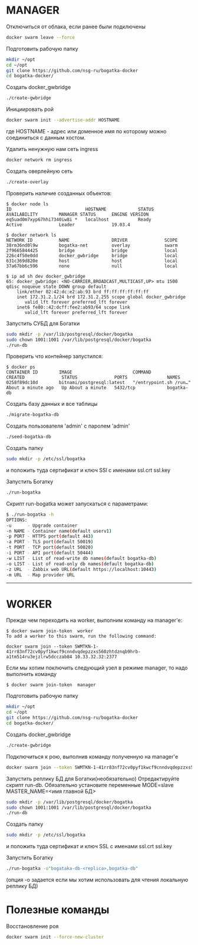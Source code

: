 # MANAGER

Отключиться от облака, если ранее были подключены
```bash
docker swarm leave --force
```
Подготовить рабочую папку
```bash
mkdir ~/opt
cd ~/opt
git clone https://github.com/nsg-ru/bogatka-docker
cd bogatka-docker/
```

Создать docker_gwbridge
```bash
./create-gwbridge
```

Инициировать рой
```bash
docker swarm init --advertise-addr HOSTNAME
```
где HOSTNAME - адрес или доменное имя по которому можно соединиться с данным хостом.


Удалить ненужную нам сеть ingress
```bash
docker network rm ingress
```

Создать оверлейную сеть
```bash
./create-overlay
```

Проверить наличие созданных объектов:
```text
$ docker node ls
ID                            HOSTNAME            STATUS              AVAILABILITY        MANAGER STATUS      ENGINE VERSION
eq5uad0m7xyp67hhi7340iw8i *   localhost           Ready               Active              Leader              19.03.4

$ docker network ls
NETWORK ID          NAME                DRIVER              SCOPE
38rm36nd0l9w        bogatka-net         overlay             swarm
2f9665844425        bridge              bridge              local
226c4f50e0dd        docker_gwbridge     bridge              local
631c369d820e        host                host                local
37a67bb6c596        none                null                local

$ ip ad sh dev docker_gwbridge
65: docker_gwbridge: <NO-CARRIER,BROADCAST,MULTICAST,UP> mtu 1500 qdisc noqueue state DOWN group default
    link/ether 02:42:dc:e2:ab:93 brd ff:ff:ff:ff:ff:ff
    inet 172.31.2.1/24 brd 172.31.2.255 scope global docker_gwbridge
       valid_lft forever preferred_lft forever
    inet6 fe80::42:dcff:fee2:ab93/64 scope link
       valid_lft forever preferred_lft forever
```



Запустить СУБД для Богатки
```bash
sudo mkdir -p /var/lib/postgresql/docker/bogatka
sudo chown 1001:1001 /var/lib/postgresql/docker/bogatka
./run-db
```

Проверить что контейнер запустился:
```text
$ docker ps
CONTAINER ID        IMAGE                       COMMAND                  CREATED              STATUS              PORTS               NAMES
0258f89dc10d        bitnami/postgresql:latest   "/entrypoint.sh /run…"   About a minute ago   Up About a minute   5432/tcp            bogatka-db
```


Создать базу данных и все таблицы
```bash
./migrate-bogatka-db
```

Создать пользователя 'admin' с паролем 'admin'
```bash
./seed-bogatka-db
```


Создать папку
```bash
sudo mkdir -p /etc/ssl/bogatka
```
и положить туда сертификат и ключ SSl c именами ssl.crt ssl.key

Запустить Богатку
```bash
./run-bogatka
```

Скрипт run-bogatka может запускаться с параметрами:
```bash
$ ./run-bogatka -h
OPTIONS:
-u      - Upgrade container
-n NAME - Container name(default userv1)
-p PORT - HTTPS port(default 443)
-a PORT - TLS port(default 50019)
-t PORT - TCP port(default 50020)
-i PORT - API port(default 50444)
-w LIST - List of read-write db names(default bogatka-db)
-o LIST - List of read-only db names(default bogatka-db)
-z URL  - Zabbix web URL(default https://localhost:10443)
-m URL  - Map provider URL
```
--------------------------------------------------------------------------------

# WORKER

Прежде чем переходить на worker, выполним команду на manager'е:
```text
$ docker swarm join-token  worker
To add a worker to this swarm, run the following command:

docker swarm join --token SWMTKN-1-41rr83nf72cv0pyf1kwcf9cnndvqdepzzxs560zhtdznqb9hrb-a1tm514ru3ejzlrw5dcczab84 10.33.32.32:2377
```
Если мы хотим поключить следующий узел в режиме manager, то надо выполнить команду
```text
$ docker swarm join-token  manager
```

Подготовить рабочую папку
```bash
mkdir ~/opt
cd ~/opt
git clone https://github.com/nsg-ru/bogatka-docker
cd bogatka-docker/
```


Создать docker_gwbridge
```bash
./create-gwbridge
```

Подключиться к рою, выполнив команду полученную на manager'е
```bash
docker swarm join --token SWMTKN-1-41rr83nf72cv0pyf1kwcf9cnndvqdepzzxs560zhtdznqb9hrb-a1tm514ru3ejzlrw5dcczab84 10.33.32.32:2377
```


Запустить реплику БД для Богатки(необязательно)
Отредактируйте скрипт run-db.
Обязательно установите переменные
MODE=slave
MASTER_NAME=<имя главной БД>
```bash
sudo mkdir -p /var/lib/postgresql/docker/bogatka
sudo chown 1001:1001 /var/lib/postgresql/docker/bogatka
./run-db
```

Создать папку
```bash
sudo mkdir -p /etc/ssl/bogatka
```
и положить туда сертификат и ключ SSL c именами ssl.crt ssl.key

Запустить Богатку
```bash
./run-bogatka -o"bogataka-db-<replica>,bogatka-db"
```
(опция -o задается если мы хотим использовать для чтения локальную реплику БД)

# Полезные команды
Восстановление роя
```bash
docker swarm init --force-new-cluster
```
